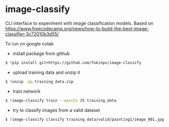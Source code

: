 # image-classify
CLI interface to experiment with image classification models.
Based on https://www.freecodecamp.org/news/how-to-build-the-best-image-classifier-3c72010b3d55/

To run on google colab

- install package from github
```sh
$ !pip install git+https://github.com/fokinpv/image-classify
```

- upload training data and unzip it
```sh
$ !unzip -qq training_data.zip
```

- train network
```sh
$ !image-classify train --epochs 25 training_data
```

- try to classify images from a valid dataset
```sh
$ !image-classify classify training_data/valid/painting1/image_001.jpg
```
